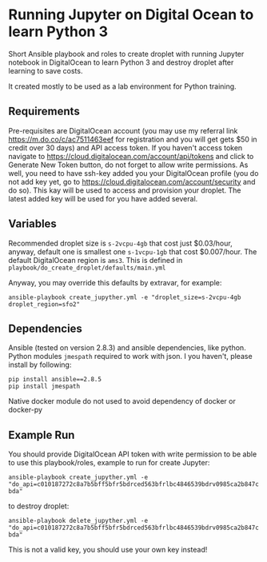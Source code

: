 Running Jupyter on Digital Ocean to learn Python 3
=========

Short Ansible playbook and roles to create droplet with running Jupyter notebook in DigitalOcean to learn Python 3 and destroy droplet after learning to save costs.

It created mostly to be used as a lab environment for Python training.

Requirements
------------

Pre-requisites are DigitalOcean account (you may use my referral link https://m.do.co/c/ac7511463eef for registration and you will get gets $50 in credit over 30 days) and API access token. If you haven't access token navigate to https://cloud.digitalocean.com/account/api/tokens and click to Generate New Token button, do not forget to allow write permissions. As well, you need to have ssh-key added you your DigitalOcean profile (you do not add key yet, go to https://cloud.digitalocean.com/account/security and do so). This kay will be used to access and provision your droplet. The latest added key will be used for you have added several.  

Variables
--------------

Recommended droplet size is `s-2vcpu-4gb` that cost just $0.03/hour, anyway, default one is smallest one `s-1vcpu-1gb` that cost $0.007/hour. The default DigitalOcean region is `ams3`. This is defined in `playbook/do_create_droplet/defaults/main.yml` 

Anyway, you may override this defaults by extravar, for example:

 `ansible-playbook create_jupyther.yml -e "droplet_size=s-2vcpu-4gb droplet_region=sfo2"`

Dependencies
------------

Ansible (tested on version 2.8.3) and ansible dependencies, like python. Python modules `jmespath` required to work with json. I you haven't, please install by following:

```
pip install ansible==2.8.5
pip install jmespath
```

Native docker module do not used to avoid dependency of docker or docker-py
  

Example Run
----------------

You should provide DigitalOcean API token with write permission to be able to use this playbook/roles, example to run for create Jupyter:

 `ansible-playbook create_jupyther.yml -e "do_api=c010187272c8a7b5bff5bfr5bdrced563bfrlbc4846539bdrv0985ca2b847cbda"`

to destroy droplet:

`ansible-playbook delete_jupyther.yml -e "do_api=c010187272c8a7b5bff5bfr5bdrced563bfrlbc4846539bdrv0985ca2b847cbda"`

This is not a valid key, you should use your own key instead!